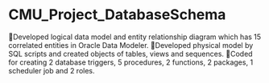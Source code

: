 # CMU_Project_DatabaseSchema
Developed logical data model and entity relationship diagram which has 15 correlated entities in Oracle Data Modeler. Developed physical model by SQL scripts and created objects of tables, views and sequences. Coded for creating 2 database triggers, 5 procedures, 2 functions, 2 packages, 1 scheduler job and 2 roles. 

